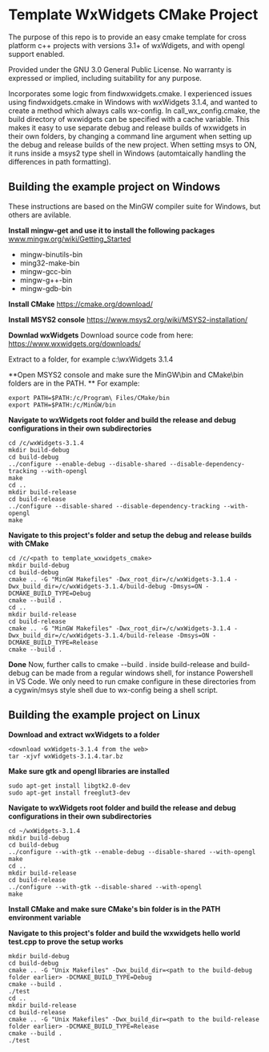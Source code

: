 # Template WxWidgets CMake Project

The purpose of this repo is to provide an easy cmake template for cross platform c++ projects with versions 3.1+ of wxWdigets, and with opengl support enabled.

Provided under the GNU 3.0 General Public License. 
No warranty is expressed or implied, including suitability for any purpose.

Incorporates some logic from findwxwidgets.cmake. I experienced issues using findwxidgets.cmake in Windows with wxWidgets 3.1.4, and wanted to create a method which always calls wx-config. In call_wx_config.cmake, the build  directory of wxwidgets can be specified with a cache variable. This makes it easy to use separate debug and release builds of wxwidgets in their own folders, by changing a command line argument when setting up the debug and release builds of the new project. When setting msys to ON, it runs inside a msys2 type shell in Windows (automtaically handling the differences in path formatting).

## Building the example project on Windows

These instructions are based on the MinGW compiler suite for Windows, but others are avilable.

**Install mingw-get and use it to install the following packages**
www.mingw.org/wiki/Getting_Started
- mingw-binutils-bin
- ming32-make-bin
- mingw-gcc-bin
- mingw-g++-bin
- mingw-gdb-bin

**Install CMake**
https://cmake.org/download/

**Install MSYS2 console**
https://www.msys2.org/wiki/MSYS2-installation/

**Downlad wxWidgets** 
Download source code from here: https://www.wxwidgets.org/downloads/

Extract to a folder, for example c:\wxWidgets 3.1.4

**Open MSYS2 console and make sure the MinGW\bin and CMake\bin folders are in the PATH. **
For example:
```
export PATH=$PATH:/c/Program\ Files/CMake/bin
export PATH=$PATH:/c/MinGW/bin
```

**Navigate to wxWidgets root folder and build the release and debug configurations in their own subdirectories**
```
cd /c/wxWidgets-3.1.4
mkdir build-debug
cd build-debug
../configure --enable-debug --disable-shared --disable-dependency-tracking --with-opengl
make
cd ..
mkdir build-release
cd build-release
../configure --disable-shared --disable-dependency-tracking --with-opengl
make
```

**Navigate to this project's folder and setup the debug and release builds with CMake**
```
cd /c/<path to template_wxwidgets_cmake>
mkdir build-debug
cd build-debug
cmake .. -G "MinGW Makefiles" -Dwx_root_dir=/c/wxWidgets-3.1.4 -Dwx_build_dir=/c/wxWidgets-3.1.4/build-debug -Dmsys=ON -DCMAKE_BUILD_TYPE=Debug
cmake --build .
cd ..
mkdir build-release
cd build-release
cmake .. -G "MinGW Makefiles" -Dwx_root_dir=/c/wxWidgets-3.1.4 -Dwx_build_dir=/c/wxWidgets-3.1.4/build-release -Dmsys=ON -DCMAKE_BUILD_TYPE=Release
cmake --build .
```

**Done**
Now, further calls to cmake --build . inside build-release and build-debug can be made from a regular windows shell, for instance Powershell in VS Code.
We only need to run cmake configure in these directories from a cygwin/msys style shell due to wx-config being a shell script.

## Building the example project on Linux

**Download and extract wxWidgets to a folder**
```
<download wxWidgets-3.1.4 from the web>
tar -xjvf wxWidgets-3.1.4.tar.bz
```

**Make sure gtk and opengl libraries are installed**
```
sudo apt-get install libgtk2.0-dev
sudo apt-get install freeglut3-dev
```

**Navigate to wxWidgets root folder and build the release and debug configurations in their own subdirectories**
```
cd ~/wxWidgets-3.1.4
mkdir build-debug
cd build-debug
../configure --with-gtk --enable-debug --disable-shared --with-opengl
make
cd ..
mkdir build-release
cd build-release
../configure --with-gtk --disable-shared --with-opengl
make
```

**Install CMake and make sure CMake's bin folder is in the PATH environment variable**

**Navigate to this project's folder and build the wxwidgets hello world test.cpp to prove the setup works**
```
mkdir build-debug
cd build-debug
cmake .. -G "Unix Makefiles" -Dwx_build_dir=<path to the build-debug folder earlier> -DCMAKE_BUILD_TYPE=Debug
cmake --build .
./test
cd ..
mkdir build-release
cd build-release
cmake .. -G "Unix Makefiles" -Dwx_build_dir=<path to the build-release folder earlier> -DCMAKE_BUILD_TYPE=Release
cmake --build .
./test
```